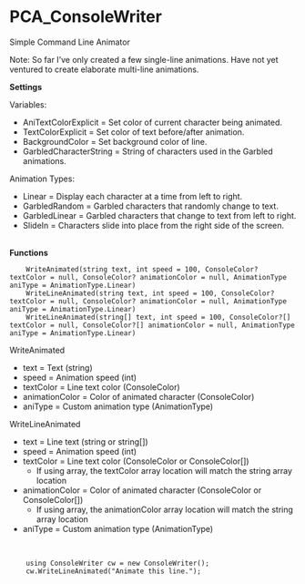 # PCA_ConsoleWriter
Simple Command Line Animator

Note: So far I’ve only created a few single-line animations. Have not yet ventured to create elaborate multi-line animations.

<b>Settings</b>

Variables:
- AniTextColorExplicit = Set color of current character being animated.
- TextColorExplicit = Set color of text before/after animation.
- BackgroundColor = Set background color of line.
- GarbledCharacterString = String of characters used in the Garbled animations.

Animation Types:
- Linear = Display each character at a time from left to right.
- GarbledRandom = Garbled characters that randomly change to text.
- GarbledLinear = Garbled characters that change to text from left to right.
- SlideIn = Characters slide into place from the right side of the screen.
<br>
<b>Functions</b>

        WriteAnimated(string text, int speed = 100, ConsoleColor? textColor = null, ConsoleColor? animationColor = null, AnimationType aniType = AnimationType.Linear)
        WriteLineAnimated(string text, int speed = 100, ConsoleColor? textColor = null, ConsoleColor? animationColor = null, AnimationType aniType = AnimationType.Linear)
        WriteLineAnimated(string[] text, int speed = 100, ConsoleColor?[] textColor = null, ConsoleColor?[] animationColor = null, AnimationType aniType = AnimationType.Linear)

WriteAnimated
- text = Text (string)
- speed = Animation speed (int)
- textColor = Line text color (ConsoleColor)
- animationColor = Color of animated character (ConsoleColor)
- aniType = Custom animation type (AnimationType)

WriteLineAnimated
- text = Line text (string or string[])
- speed = Animation speed (int)
- textColor = Line text color (ConsoleColor or ConsoleColor[])
  - If using array, the textColor array location will match the string array location
- animationColor = Color of animated character (ConsoleColor or ConsoleColor[])
  - If using array, the animationColor array location will match the string array location
- aniType = Custom animation type (AnimationType)

<br>

        using ConsoleWriter cw = new ConsoleWriter();
        cw.WriteLineAnimated("Animate this line.");
